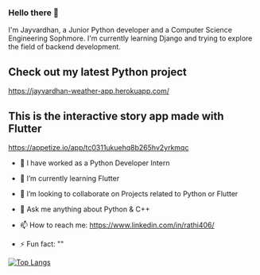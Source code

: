 ### Hello there 👋
I'm Jayvardhan, a Junior Python developer and a Computer Science Engineering Sophmore. I'm currently learning Django and trying to explore the field of backend development.  

## Check out my latest Python project
https://jayvardhan-weather-app.herokuapp.com/
## This is the interactive story app made with Flutter
https://appetize.io/app/tc0311ukuehq8b265hv2yrkmqc

- 🔭 I have worked as a Python Developer Intern

- 🌱 I’m currently learning Flutter

- 👯 I’m looking to collaborate on Projects related to Python or Flutter

- 💬 Ask me anything about Python & C++  

- 📫 How to reach me: https://www.linkedin.com/in/rathi406/

- ⚡ Fun fact: ""

[![Top Langs](https://github-readme-stats.vercel.app/api/top-langs/?username=ComputerScientist-01)](https://github.com/anuraghazra/github-readme-stats)
